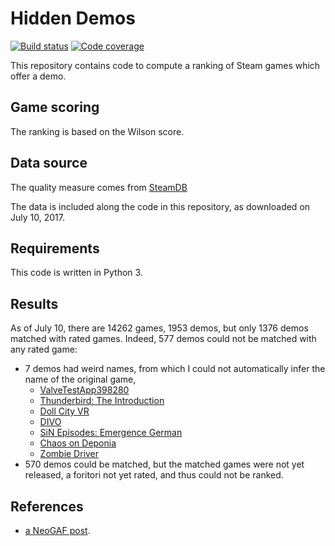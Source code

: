 # Hidden Demos

[![Build status][Build image]][Build]
[![Code coverage][Codecov image]][Codecov]

  [Build]: <https://github.com/woctezuma/hidden-demos/actions>
  [Build image]: <https://github.com/woctezuma/hidden-demos/workflows/Python package/badge.svg?branch=master>

  [PyUp]: https://pyup.io/repos/github/woctezuma/hidden-demos/
  [Dependency image]: https://pyup.io/repos/github/woctezuma/hidden-demos/shield.svg
  [Python3 image]: https://pyup.io/repos/github/woctezuma/hidden-demos/python-3-shield.svg

  [Codecov]: https://codecov.io/gh/woctezuma/hidden-demos
  [Codecov image]: https://codecov.io/gh/woctezuma/hidden-demos/branch/master/graph/badge.svg

This repository contains code to compute a ranking of Steam games which offer a demo.

## Game scoring ##

The ranking is based on the Wilson score.

## Data source ##

The quality measure comes from [SteamDB](https://steamdb.info/stats/gameratings/)

The data is included along the code in this repository, as downloaded on July 10, 2017.

## Requirements ##

This code is written in Python 3.

## Results ##

As of July 10, there are 14262 games, 1953 demos, but only 1376 demos matched with rated games. Indeed, 577 demos could not be matched with any rated game:
- 7 demos had weird names, from which I could not automatically infer the name of the original game,
	* [ValveTestApp398280](http://store.steampowered.com/app/398280)
	* [Thunderbird: The Introduction](http://store.steampowered.com/app/415520)
	* [Doll City VR](http://store.steampowered.com/app/468180)
	* [DIVO](http://store.steampowered.com/app/213430)
	* [SiN Episodes: Emergence German](http://store.steampowered.com/app/1306)
	* [Chaos on Deponia](http://store.steampowered.com/app/224100)
	* [Zombie Driver](http://store.steampowered.com/app/31419)
- 570 demos could be matched, but the matched games were not yet released, a foritori not yet rated, and thus could not be ranked.

## References ##
* [a NeoGAF post](http://www.neogaf.com/forum/showpost.php?p=243096033&postcount=1579).

